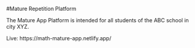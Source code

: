 ﻿#Mature Repetition Platform
<p>The Mature App Platform is intended for all students of the ABC school in city XYZ.<p>
<p>Live: https://math-mature-app.netlify.app/</p>
